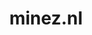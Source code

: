 ---
layout: post
title:  "minez.nl"
internal_url:  "/dutchgov/minez.nl.html"
categories: dutchgov
---